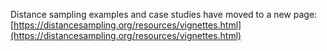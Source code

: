 Distance sampling examples and case studies have moved to a new page: [https://distancesampling.org/resources/vignettes.html](https://distancesampling.org/resources/vignettes.html)
